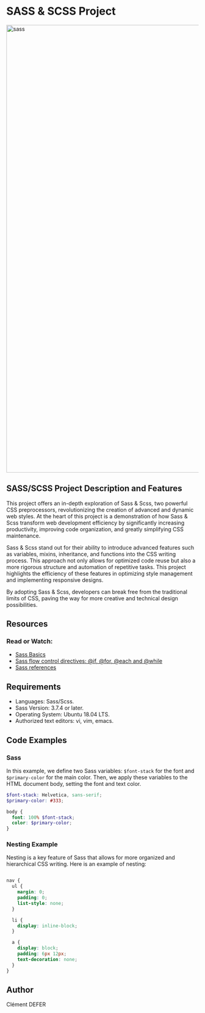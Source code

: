 # SASS & SCSS Project

<img width="1173" alt="sass" src="https://github.com/MathieuMorel62/holbertonschool-web_front_end/assets/113856302/9f9d32bf-7fd6-4207-a78b-9775bc329159">

## SASS/SCSS Project Description and Features

This project offers an in-depth exploration of Sass & Scss, two powerful CSS preprocessors, revolutionizing the creation of advanced and dynamic web styles. At the heart of this project is a demonstration of how Sass & Scss transform web development efficiency by significantly increasing productivity, improving code organization, and greatly simplifying CSS maintenance.

Sass & Scss stand out for their ability to introduce advanced features such as variables, mixins, inheritance, and functions into the CSS writing process. This approach not only allows for optimized code reuse but also a more rigorous structure and automation of repetitive tasks. This project highlights the efficiency of these features in optimizing style management and implementing responsive designs.

By adopting Sass & Scss, developers can break free from the traditional limits of CSS, paving the way for more creative and technical design possibilities.

## Resources
### Read or Watch:

- [Sass Basics](https://sass-lang.com/guide/)
- [Sass flow control directives: @if, @for, @each and @while](https://sass-lang.com/documentation/at-rules/control/)
- [Sass references](https://sass-lang.com/documentation/)

## Requirements

- Languages: Sass/Scss.
- Sass Version: 3.7.4 or later.
- Operating System: Ubuntu 18.04 LTS.
- Authorized text editors: vi, vim, emacs.



## Code Examples
### Sass

In this example, we define two Sass variables: `$font-stack` for the font and `$primary-color` for the main color. Then, we apply these variables to the HTML document body, setting the font and text color.

```scss
$font-stack: Helvetica, sans-serif;
$primary-color: #333;

body {
  font: 100% $font-stack;
  color: $primary-color;
}

```

### Nesting Example

Nesting is a key feature of Sass that allows for more organized and hierarchical CSS writing. Here is an example of nesting:

```scss

nav {
  ul {
    margin: 0;
    padding: 0;
    list-style: none;
  }

  li { 
    display: inline-block; 
  }

  a {
    display: block;
    padding: 6px 12px;
    text-decoration: none;
  }
}

```

## Author

Clément DEFER
